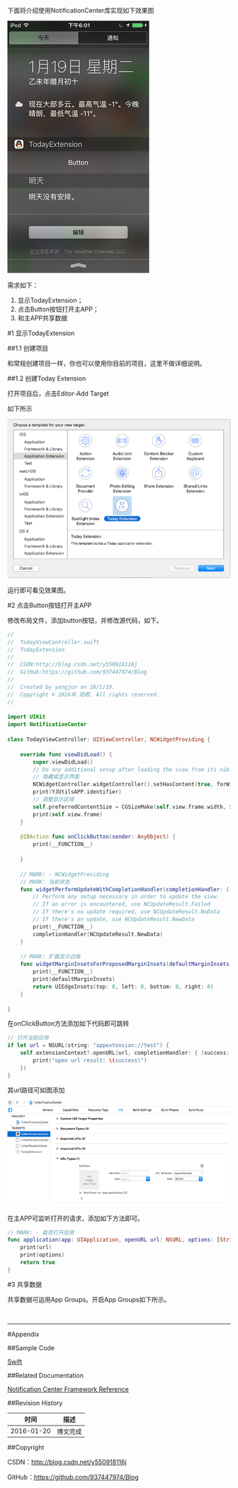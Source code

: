 下面将介绍使用NotificationCenter库实现如下效果图

![](https://raw.githubusercontent.com/937447974/Blog/master/Resources/2016012001.jpg)

需求如下：

1. 显示TodayExtension；
2. 点击Button按钮打开主APP；
3. 和主APP共享数据

#1 显示TodayExtension

##1.1 创建项目

和常规创建项目一样，你也可以使用你目前的项目，这里不做详细说明。

##1.2 创建Today Extension

打开项目后，点击Editor-Add Target

如下所示

![](https://raw.githubusercontent.com/937447974/Blog/master/Resources/2016012004.png)

运行即可看见效果图。

#2 点击Button按钮打开主APP

修改布局文件，添加button按钮，并修改源代码，如下。

```swift
//
//  TodayViewController.swift
//  TodayExtension
//
//  CSDN:http://blog.csdn.net/y550918116j
//  GitHub:https://github.com/937447974/Blog
//
//  Created by yangjun on 16/1/19.
//  Copyright © 2016年 阳君. All rights reserved.
//

import UIKit
import NotificationCenter

class TodayViewController: UIViewController, NCWidgetProviding {
        
    override func viewDidLoad() {
        super.viewDidLoad()
        // Do any additional setup after loading the view from its nib.
        // 隐藏或显示界面
        NCWidgetController.widgetController().setHasContent(true, forWidgetWithBundleIdentifier: YJUtilsAPP.identifier)
        print(YJUtilsAPP.identifier)
        // 调整显示区域
        self.preferredContentSize = CGSizeMake(self.view.frame.width, 50)
        print(self.view.frame)
    }
    
    @IBAction func onClickButton(sender: AnyObject) {
        print(__FUNCTION__)
    
    }
    
    // MARK: - NCWidgetProviding
    // MARK: 当前状态
    func widgetPerformUpdateWithCompletionHandler(completionHandler: ((NCUpdateResult) -> Void)) {
        // Perform any setup necessary in order to update the view.
        // If an error is encountered, use NCUpdateResult.Failed
        // If there's no update required, use NCUpdateResult.NoData
        // If there's an update, use NCUpdateResult.NewData
        print(__FUNCTION__)
        completionHandler(NCUpdateResult.NewData)
    }
    
    // MARK: 扩展显示边缘
    func widgetMarginInsetsForProposedMarginInsets(defaultMarginInsets: UIEdgeInsets) -> UIEdgeInsets {
        print(__FUNCTION__)
        print(defaultMarginInsets)
        return UIEdgeInsets(top: 0, left: 0, bottom: 0, right: 0)
    }
    
}
```

在onClickButton方法添加如下代码即可跳转

```swift
// 打开当前应用
if let url = NSURL(string: "appextension://test") {
    self.extensionContext?.openURL(url, completionHandler: { (success: Bool) -> Void in
        print("open url result: \(success)")
    })
}
```

其url路径可如图添加

![](https://raw.githubusercontent.com/937447974/Blog/master/Resources/2016012005.png)

在主APP可监听打开的请求，添加如下方法即可。

```swift
// MARK: - 能否打开应用
func application(app: UIApplication, openURL url: NSURL, options: [String : AnyObject]) -> Bool {
    print(url)
    print(options)
    return true
}
```

#3 共享数据

共享数据可运用App Groups。开启App Groups如下所示。



&#160;

----------

#Appendix

##Sample Code

[Swift](https://github.com/937447974/Swift)

##Related Documentation

[Notification Center Framework Reference](https://developer.apple.com/library/ios/documentation/NotificationCenter/Reference/NotificationCenter_Framework/index.html)

##Revision History

| 时间 | 描述 |
| ---- | ---- |
| 2016-01-20 | 博文完成 |

##Copyright

CSDN：http://blog.csdn.net/y550918116j

GitHub：https://github.com/937447974/Blog